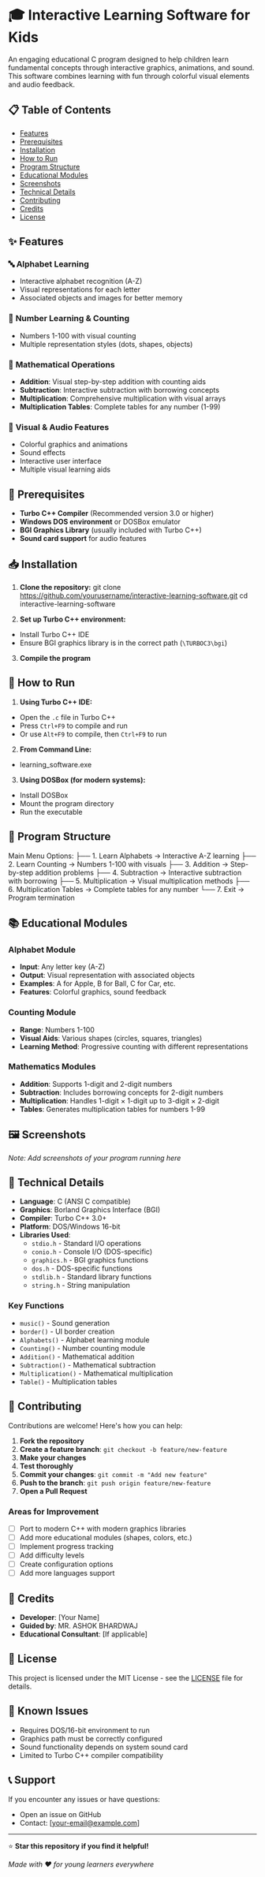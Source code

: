 
# 🎓 Interactive Learning Software for Kids

An engaging educational C program designed to help children learn fundamental concepts through interactive graphics, animations, and sound. This software combines learning with fun through colorful visual elements and audio feedback.

## 📋 Table of Contents
- [Features](#features)
- [Prerequisites](#prerequisites)
- [Installation](#installation)
- [How to Run](#how-to-run)
- [Program Structure](#program-structure)
- [Educational Modules](#educational-modules)
- [Screenshots](#screenshots)
- [Technical Details](#technical-details)
- [Contributing](#contributing)
- [Credits](#credits)
- [License](#license)

## ✨ Features

### 🔤 **Alphabet Learning**
- Interactive alphabet recognition (A-Z)
- Visual representations for each letter
- Associated objects and images for better memory

### 🔢 **Number Learning & Counting**
- Numbers 1-100 with visual counting
- Multiple representation styles (dots, shapes, objects)

### 🧮 **Mathematical Operations**
- **Addition**: Visual step-by-step addition with counting aids
- **Subtraction**: Interactive subtraction with borrowing concepts
- **Multiplication**: Comprehensive multiplication with visual arrays
- **Multiplication Tables**: Complete tables for any number (1-99)

### 🎨 **Visual & Audio Features**
- Colorful graphics and animations
- Sound effects 
- Interactive user interface
- Multiple visual learning aids

## 🔧 Prerequisites

- **Turbo C++ Compiler** (Recommended version 3.0 or higher)
- **Windows DOS environment** or DOSBox emulator
- **BGI Graphics Library** (usually included with Turbo C++)
- **Sound card support** for audio features

## 📥 Installation

1. **Clone the repository:**
git clone https://github.com/yourusername/interactive-learning-software.git
cd interactive-learning-software

2. **Set up Turbo C++ environment:**
- Install Turbo C++ IDE
- Ensure BGI graphics library is in the correct path (`\TURBOC3\bgi`)

3. **Compile the program**

## 🚀 How to Run

1. **Using Turbo C++ IDE:**
- Open the `.c` file in Turbo C++
- Press `Ctrl+F9` to compile and run
- Or use `Alt+F9` to compile, then `Ctrl+F9` to run

2. **From Command Line:**
- learning_software.exe

3. **Using DOSBox (for modern systems):**
- Install DOSBox
- Mount the program directory
- Run the executable

## 📖 Program Structure

Main Menu Options:
├── 1. Learn Alphabets → Interactive A-Z learning
├── 2. Learn Counting → Numbers 1-100 with visuals
├── 3. Addition → Step-by-step addition problems
├── 4. Subtraction → Interactive subtraction with borrowing
├── 5. Multiplication → Visual multiplication methods
├── 6. Multiplication Tables → Complete tables for any number
└── 7. Exit → Program termination


## 📚 Educational Modules

### Alphabet Module
- **Input**: Any letter key (A-Z)
- **Output**: Visual representation with associated objects
- **Examples**: A for Apple, B for Ball, C for Car, etc.
- **Features**: Colorful graphics, sound feedback

### Counting Module
- **Range**: Numbers 1-100
- **Visual Aids**: Various shapes (circles, squares, triangles)
- **Learning Method**: Progressive counting with different representations

### Mathematics Modules
- **Addition**: Supports 1-digit and 2-digit numbers
- **Subtraction**: Includes borrowing concepts for 2-digit numbers
- **Multiplication**: Handles 1-digit × 1-digit up to 3-digit × 2-digit
- **Tables**: Generates multiplication tables for numbers 1-99

## 🖼️ Screenshots

*Note: Add screenshots of your program running here*


## 🔨 Technical Details

- **Language**: C (ANSI C compatible)
- **Graphics**: Borland Graphics Interface (BGI)
- **Compiler**: Turbo C++ 3.0+
- **Platform**: DOS/Windows 16-bit
- **Libraries Used**:
  - `stdio.h` - Standard I/O operations
  - `conio.h` - Console I/O (DOS-specific)
  - `graphics.h` - BGI graphics functions
  - `dos.h` - DOS-specific functions
  - `stdlib.h` - Standard library functions
  - `string.h` - String manipulation

### Key Functions
- `music()` - Sound generation
- `border()` - UI border creation
- `Alphabets()` - Alphabet learning module
- `Counting()` - Number counting module
- `Addition()` - Mathematical addition
- `Subtraction()` - Mathematical subtraction
- `Multiplication()` - Mathematical multiplication
- `Table()` - Multiplication tables

## 🤝 Contributing

Contributions are welcome! Here's how you can help:

1. **Fork the repository**
2. **Create a feature branch**: `git checkout -b feature/new-feature`
3. **Make your changes**
4. **Test thoroughly**
5. **Commit your changes**: `git commit -m "Add new feature"`
6. **Push to the branch**: `git push origin feature/new-feature`
7. **Open a Pull Request**

### Areas for Improvement
- [ ] Port to modern C++ with modern graphics libraries
- [ ] Add more educational modules (shapes, colors, etc.)
- [ ] Implement progress tracking
- [ ] Add difficulty levels
- [ ] Create configuration options
- [ ] Add more languages support

## 👥 Credits

- **Developer**: [Your Name]
- **Guided by**: MR. ASHOK BHARDWAJ
- **Educational Consultant**: [If applicable]

## 📄 License

This project is licensed under the MIT License - see the [LICENSE](LICENSE) file for details.

## 🐛 Known Issues

- Requires DOS/16-bit environment to run
- Graphics path must be correctly configured
- Sound functionality depends on system sound card
- Limited to Turbo C++ compiler compatibility

## 📞 Support

If you encounter any issues or have questions:
- Open an issue on GitHub
- Contact: [your-email@example.com]

---

⭐ **Star this repository if you find it helpful!**

*Made with ❤️ for young learners everywhere*

